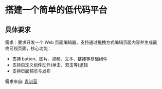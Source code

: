 # 搭建一个简单的低代码平台

## 具体要求

需求：要求开发一个 Web 页面编辑器，支持通过拖拽方式编辑页面内容并生成最终可视页面，核心功能：

* 支持 button、图片、视频、文本、链接等基础组件
* 支持自定义组件动作(单击、双击等)逻辑
* 支持页面预览与发布

需求来自: [青训营](https://bytedance.feishu.cn/docx/doxcnLxmR5PMdZlENJ3VbgMDT4d)

